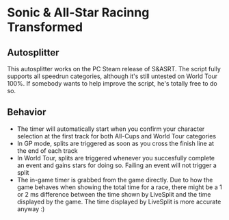 # Sonic & All-Star Racinng Transformed

## Autosplitter
This autosplitter works on the PC Steam release of S&ASRT.
The script fully supports all speedrun categories, although it's still untested on World Tour 100%. If somebody wants to help improve the script, he's totally free to do so.

## Behavior
* The timer will automatically start when you confirm your character selection at the first track for both All-Cups and World Tour categories
* In GP mode, splits are triggered as soon as you cross the finish line at the end of each track
* In World Tour, splits are triggered whenever you succesfully complete an event and gains stars for doing so. Failing an event will not trigger a split
* The in-game timer is grabbed from the game directly. Due to how the game behaves when showing the total time for a race, there might be a 1 or 2 ms difference between the time shown by LiveSplit and the time displayed by the game. The time displayed by LiveSplit is more accurate anyway :)
